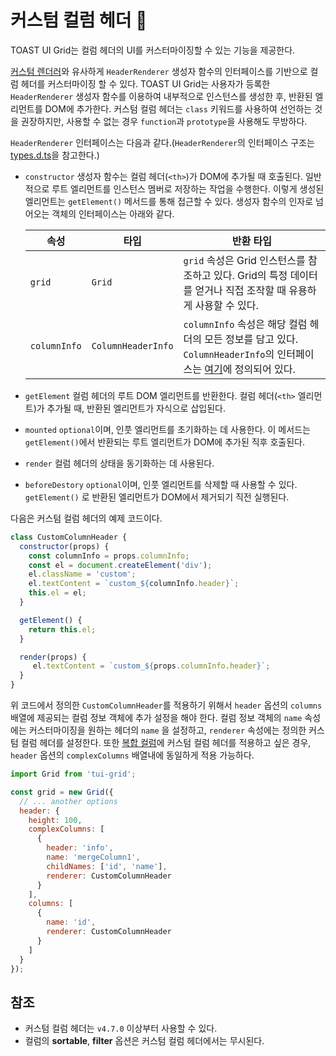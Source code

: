 # 커스텀 컬럼 헤더 🔧

TOAST UI Grid는 컬럼 헤더의 UI를 커스터마이징할 수 있는 기능을 제공한다.

[커스텀 렌더러](./custom-renderer.md)와 유사하게 `HeaderRenderer` 생성자 함수의 인터페이스를 기반으로 컬럼 헤더를 커스터마이징 할 수 있다. TOAST UI Grid는 사용자가 등록한 `HeaderRenderer` 생성자 함수를 이용하여 내부적으로 인스턴스를 생성한 후, 반환된 엘리먼트를 DOM에 추가한다. 커스텀 컬럼 헤더는 `class` 키워드를 사용하여 선언하는 것을 권장하지만, 사용할 수 없는 경우 `function`과 `prototype`을 사용해도 무방하다.

`HeaderRenderer` 인터페이스는 다음과 같다.(`HeaderRenderer`의 인터페이스 구조는 [types.d.ts](https://github.com/nhn/tui.grid/blob/master/packages/toast-ui.grid/src/renderer/types.d.ts)을 참고한다.)
* `constructor`
  생성자 함수는 컬럼 헤더(`<th>`)가 DOM에 추가될 때 호출된다. 일반적으로 루트 엘리먼트를 인스턴스 멤버로 저장하는 작업을 수행한다. 이렇게 생성된 엘리먼트는 `getElement()` 메서드를 통해 접근할 수 있다. 생성자 함수의 인자로 넘어오는 객체의 인터페이스는 아래와 같다.

  | 속성 | 타입 | 반환 타입 |
  |--------|--------|--------|
  | `grid` | `Grid` | `grid` 속성은 Grid 인스턴스를 참조하고 있다. Grid의 특정 데이터를 얻거나 직접 조작할 때 유용하게 사용할 수 있다. |
  | `columnInfo` | `ColumnHeaderInfo` | `columnInfo` 속성은 해당 컬럼 헤더의 모든 정보를 담고 있다. `ColumnHeaderInfo`의 인터페이스는 [여기](https://github.com/nhn/tui.grid/blob/master/packages/toast-ui.grid/src/renderer/types.d.ts)에 정의되어 있다. |

* `getElement`
  컬럼 헤더의 루트 DOM 엘리먼트를 반환한다. 컬럼 헤더(`<th>` 엘리먼트)가 추가될 때, 반환된 엘리먼트가 자식으로 삽입된다.
* `mounted`
  `optional`이며, 인풋 엘리먼트를 초기화하는 데 사용한다. 이 메서드는 `getElement()`에서 반환되는 루트 엘리먼트가 DOM에 추가된 직후 호출된다.
* `render`
  컬럼 헤더의 상태을 동기화하는 데 사용된다.
* `beforeDestory`
  `optional`이며, 인풋 엘리먼트를 삭제할 때 사용할 수 있다. `getElement()` 로 반환된 엘리먼트가 DOM에서 제거되기 직전 실행된다.

다음은 커스텀 컬럼 헤더의 예제 코드이다. 

```javascript
class CustomColumnHeader {
  constructor(props) {
    const columnInfo = props.columnInfo;
    const el = document.createElement('div');
    el.className = 'custom';
    el.textContent = `custom_${columnInfo.header}`;
    this.el = el;
  }

  getElement() {
    return this.el;
  }

  render(props) {
     el.textContent = `custom_${props.columnInfo.header}`;
  }
}
```

위 코드에서 정의한 `CustomColumnHeader`를 적용하기 위해서 `header` 옵션의 `columns` 배열에 제공되는 컬럼 정보 객체에 추가 설정을 해야 한다. 컬럼 정보 객체의 `name` 속성에는 커스터마이징을 원하는 헤더의 `name` 을 설정하고, `renderer` 속성에는 정의한 커스텀 컬럼 헤더를 설정한다. 또한 [복합 컬럼](./complex-columns.md)에 커스텀 컬럼 헤더를 적용하고 싶은 경우, `header` 옵션의 `complexColumns` 배열내에 동일하게 적용 가능하다.

```javascript
import Grid from 'tui-grid';

const grid = new Grid({
  // ... another options
  header: {
    height: 100,
    complexColumns: [
      {
        header: 'info',
        name: 'mergeColumn1',
        childNames: ['id', 'name'],
        renderer: CustomColumnHeader
      }
    ],
    columns: [
      {
        name: 'id',
        renderer: CustomColumnHeader
      }
    ]
  }
});
```

## 참조
* 커스텀 컬럼 헤더는 `v4.7.0` 이상부터 사용할 수 있다.
* 컬럼의 **sortable**, **filter** 옵션은 커스텀 컬럼 헤더에서는 무시된다.
